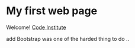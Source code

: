 # My first web page

Welcome! [Code Institute](https://codeinstitute.net)

add Bootstrap was one of the harded thing to do ..

